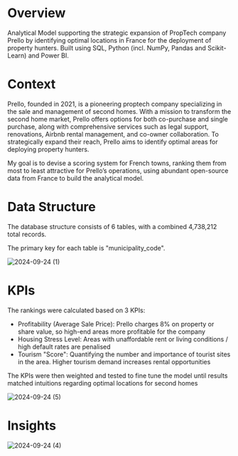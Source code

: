 # Overview
Analytical Model supporting the strategic expansion of PropTech company Prello by identifying optimal locations in France for the deployment of property hunters. Built using SQL, Python (incl. NumPy, Pandas and Scikit-Learn) and Power BI.

# Context
Prello, founded in 2021, is a pioneering proptech company specializing in the sale and management of second homes. With a mission to transform the second home market, Prello offers options for both co-purchase and single purchase, along with comprehensive services such as legal support, renovations, Airbnb rental management, and co-owner collaboration. To strategically expand their reach, Prello aims to identify optimal areas for deploying property hunters.

My goal is to devise a scoring system for French towns, ranking them from most to least attractive for Prello’s operations, using abundant open-source data from France to build the analytical model.

# Data Structure
The database structure consists of 6 tables, with a combined 4,738,212 total records.

The primary key for each table is "municipality_code".

![2024-09-24 (1)](https://github.com/user-attachments/assets/f2181293-ffcb-4e80-8cdd-7f760910c099)

# KPIs
The rankings were calculated based on 3 KPIs:
- Profitability (Average Sale Price): Prello charges 8% on property or share value, so high-end areas more profitable for the company
- Housing Stress Level: Areas with unaffordable rent or living conditions / high default rates are penalised
- Tourism "Score": Quantifying the number and importance of tourist sites in the area. Higher tourism demand increases rental opportunities

The KPIs were then weighted and tested to fine tune the model until results matched intuitions regarding optimal locations for second homes

![2024-09-24 (5)](https://github.com/user-attachments/assets/9227df17-a032-450d-abad-bcee3820917e)

# Insights

![2024-09-24 (4)](https://github.com/user-attachments/assets/0434b3a4-2e83-4aec-89ab-5b23f66cf77d)





